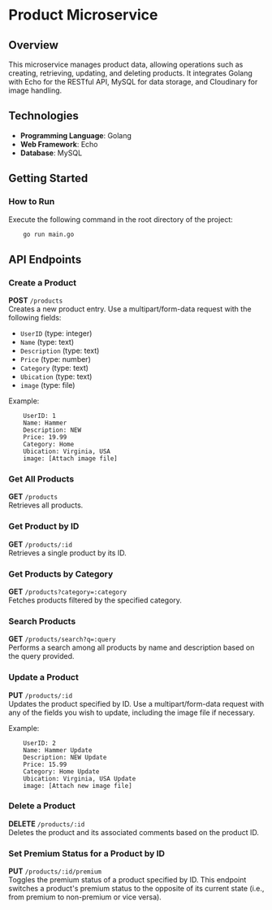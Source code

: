 # Product Microservice

## Overview

This microservice manages product data, allowing operations such as creating, retrieving, updating, and deleting products. It integrates Golang with Echo for the RESTful API, MySQL for data storage, and Cloudinary for image handling.

## Technologies

- **Programming Language**: Golang
- **Web Framework**: Echo
- **Database**: MySQL

## Getting Started

### How to Run

Execute the following command in the root directory of the project:

```bash
    go run main.go
```

## API Endpoints

### Create a Product

**POST** `/products`  
Creates a new product entry. Use a multipart/form-data request with the following fields:

- `UserID` (type: integer)
- `Name` (type: text)
- `Description` (type: text)
- `Price` (type: number)
- `Category` (type: text)
- `Ubication` (type: text)
- `image` (type: file)

Example:

```plaintext
    UserID: 1
    Name: Hammer
    Description: NEW
    Price: 19.99
    Category: Home
    Ubication: Virginia, USA
    image: [Attach image file]
```

### Get All Products

**GET** `/products`  
Retrieves all products.

### Get Product by ID

**GET** `/products/:id`  
Retrieves a single product by its ID.

### Get Products by Category

**GET** `/products?category=:category`  
Fetches products filtered by the specified category.

### Search Products

**GET** `/products/search?q=:query`  
Performs a search among all products by name and description based on the query provided.

### Update a Product

**PUT** `/products/:id`  
Updates the product specified by ID. Use a multipart/form-data request with any of the fields you wish to update, including the image file if necessary.

Example:

```plaintext
    UserID: 2
    Name: Hammer Update
    Description: NEW Update
    Price: 15.99
    Category: Home Update
    Ubication: Virginia, USA Update
    image: [Attach new image file]
```

### Delete a Product

**DELETE** `/products/:id`  
Deletes the product and its associated comments based on the product ID.

### Set Premium Status for a Product by ID

**PUT** `/products/:id/premium`  
Toggles the premium status of a product specified by ID. This endpoint switches a product's premium status to the opposite of its current state (i.e., from premium to non-premium or vice versa).
